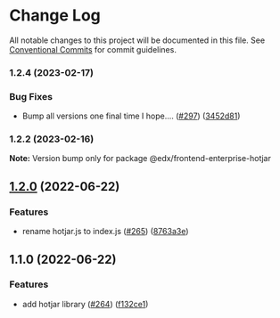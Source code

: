 # Change Log

All notable changes to this project will be documented in this file.
See [Conventional Commits](https://conventionalcommits.org) for commit guidelines.

### 1.2.4 (2023-02-17)


### Bug Fixes

* Bump all versions one final time I hope.... ([#297](https://github.com/edx/frontend-enterprise/issues/297)) ([3452d81](https://github.com/edx/frontend-enterprise/commit/3452d810bad4b7292ce342ac96bec500809b532d))



### 1.2.2 (2023-02-16)

**Note:** Version bump only for package @edx/frontend-enterprise-hotjar





## [1.2.0](https://github.com/edx/frontend-enterprise/compare/@edx/frontend-enterprise-hotjar@1.1.0...@edx/frontend-enterprise-hotjar@1.2.0) (2022-06-22)


### Features

* rename hotjar.js to index.js ([#265](https://github.com/edx/frontend-enterprise/issues/265)) ([8763a3e](https://github.com/edx/frontend-enterprise/commit/8763a3eb7f6862d1f86b70203f1c71626a72ed8e))



## 1.1.0 (2022-06-22)


### Features

* add hotjar library ([#264](https://github.com/edx/frontend-enterprise/issues/264)) ([f132ce1](https://github.com/edx/frontend-enterprise/commit/f132ce1716bb64714a8c368a80f673d1e9ef12fc))
